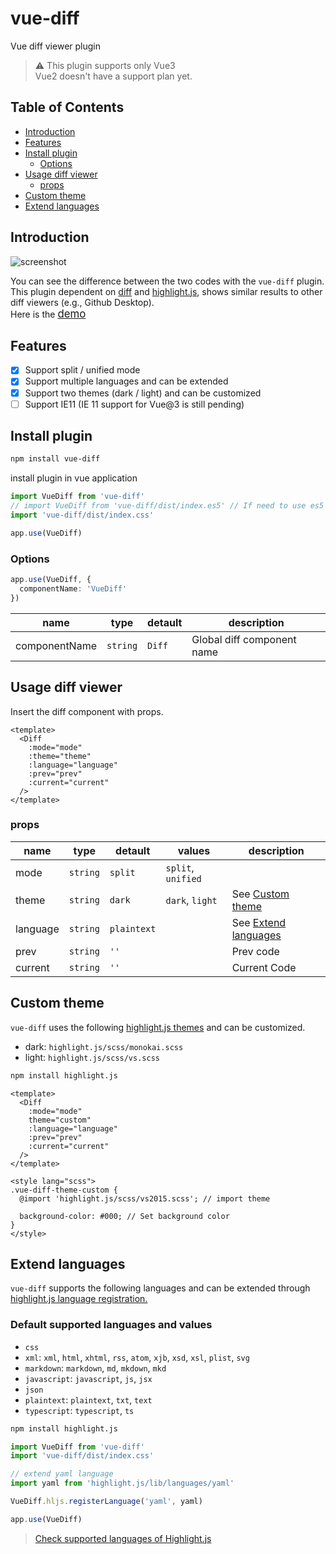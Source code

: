 # vue-diff

Vue diff viewer plugin

> ⚠️ This plugin supports only Vue3  
> Vue2 doesn't have a support plan yet.

## Table of Contents

- [Introduction](#introduction)
- [Features](#features)
- [Install plugin](#install-plugin)
  * [Options](#options)
- [Usage diff viewer](#usage-diff-viewer)
  * [props](#props)
- [Custom theme](#custom-theme)
- [Extend languages](#extend-languages)

## Introduction

<img src="https://user-images.githubusercontent.com/25652218/104695609-60533c80-5750-11eb-85dd-0e7d0d79d5ac.png" alt="screenshot" style="max-width:100%;">

You can see the difference between the two codes with the `vue-diff` plugin.  
This plugin dependent on <a href="https://github.com/kpdecker/jsdiff">diff</a> and <a href="https://github.com/highlightjs/highlight.js/">highlight.js</a>, shows similar results to other diff viewers (e.g., Github Desktop).  
Here is the <a href="https://hoiheart.github.io/vue-diff/demo/index.html" target="_blank" style="font-size: 1.2em; text-decoration: underline;">demo</a>

## Features

* [x] Support split / unified mode
* [x] Support multiple languages and can be extended
* [X] Support two themes (dark / light) and can be customized
* [ ] Support IE11 (IE 11 support for Vue@3 is still pending)

## Install plugin

```bash
npm install vue-diff
```

install plugin in vue application

```ts
import VueDiff from 'vue-diff'
// import VueDiff from 'vue-diff/dist/index.es5' // If need to use es5 build
import 'vue-diff/dist/index.css'

app.use(VueDiff)
```
### Options

```ts
app.use(VueDiff, {
  componentName: 'VueDiff'
})
```

| name | type | detault | description |
|- | - | - | - |
| componentName | `string` | `Diff` | Global diff component name |

## Usage diff viewer

Insert the diff component with props.

```vue
<template>
  <Diff
    :mode="mode"
    :theme="theme"
    :language="language"
    :prev="prev"
    :current="current"
  />
</template>
```

### props

| name | type | detault | values | description
|- | - | - | - |- |
| mode | `string` | `split` | `split`, `unified` | 
| theme | `string` | `dark` | `dark`, `light` | See <a href="#custom-theme">Custom theme</a>
| language | `string` | `plaintext` |  | See <a href="#extend-languages">Extend languages</a>
| prev | `string` | `''` |  | Prev code |
| current | `string` | `''` |  | Current Code |

## Custom theme

`vue-diff` uses the following <a href="https://github.com/highlightjs/highlight.js/tree/master/src/styles">highlight.js themes</a> and can be customized.

* dark: `highlight.js/scss/monokai.scss`
* light: `highlight.js/scss/vs.scss`

```bash
npm install highlight.js
```

```vue
<template>
  <Diff
    :mode="mode"
    theme="custom"
    :language="language"
    :prev="prev"
    :current="current"
  />
</template>

<style lang="scss">
.vue-diff-theme-custom {
  @import 'highlight.js/scss/vs2015.scss'; // import theme

  background-color: #000; // Set background color
}
</style>
```

## Extend languages

`vue-diff` supports the following languages and can be extended through <a href="https://github.com/highlightjs/highlight.js/#es6-modules">highlight.js language registration.</a>

### Default supported languages and values

* `css`
* `xml`: `xml`, `html`, `xhtml`, `rss`, `atom`, `xjb`, `xsd`, `xsl`, `plist`, `svg`
* `markdown`: `markdown`, `md`, `mkdown`, `mkd`
* `javascript`: `javascript`, `js`, `jsx`
* `json`
* `plaintext`: `plaintext`, `txt`, `text`
* `typescript`: `typescript`, `ts`

```bash
npm install highlight.js
```

```ts
import VueDiff from 'vue-diff'
import 'vue-diff/dist/index.css'

// extend yaml language
import yaml from 'highlight.js/lib/languages/yaml'

VueDiff.hljs.registerLanguage('yaml', yaml)

app.use(VueDiff)
```

> <a href="https://github.com/highlightjs/highlight.js/blob/master/SUPPORTED_LANGUAGES.md">Check supported languages of Highlight.js</a>